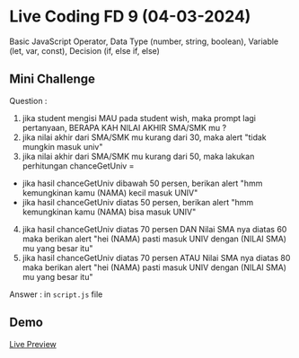 # Live Coding FD 9 (04-03-2024)

Basic JavaScript Operator, Data Type (number, string, boolean), Variable (let, var, const), Decision (if, else if, else)

## Mini Challenge

Question :

1. jika student mengisi MAU pada student wish, maka prompt lagi
   pertanyaan, BERAPA KAH NILAI AKHIR SMA/SMK mu ?
2. jika nilai akhir dari SMA/SMK mu kurang dari 30, maka
   alert "tidak mungkin masuk univ"
3. jika nilai akhir dari SMA/SMK mu kurang dari 50, maka
   lakukan perhitungan chanceGetUniv =

- jika hasil chanceGetUniv dibawah 50 persen, berikan alert "hmm kemungkinan kamu (NAMA) kecil masuk UNIV"
- jika hasil chanceGetUniv diatas 50 persen, berikan alert "hmm kemungkinan kamu (NAMA) bisa masuk UNIV"

4. jika hasil chanceGetUniv diatas 70 persen DAN Nilai SMA nya diatas 60 maka berikan alert "hei (NAMA) pasti masuk UNIV dengan (NILAI SMA) mu yang besar itu"
5. jika hasil chanceGetUniv diatas 70 persen ATAU Nilai SMA nya diatas 80 maka berikan alert "hei (NAMA) pasti masuk UNIV dengan (NILAI SMA) mu yang besar itu"

Answer :
in `script.js` file

## Demo

[Live Preview](https://akbarrahmatm.github.io/CH2-03-04-2024-BASIC-JS/)
